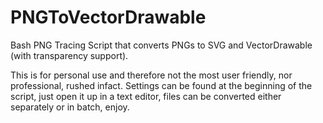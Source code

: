 # PNGToVectorDrawable
Bash PNG Tracing Script that converts PNGs to SVG and VectorDrawable (with transparency support).

This is for personal use and therefore not the most user friendly, nor professional, rushed infact. Settings can be found at the beginning of the script, just open it up in a text editor, files can be converted either separately or in batch, enjoy.